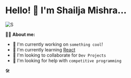 # Hello! :wave: I'm Shailja Mishra...


![S](https://github.com/Shailja26code/Shailja26code/assets/159249950/be4daa60-0ca6-4b4d-8168-de501ecb61dd)

:woman_technologist: **About me:**
* :telescope: I'm currently working on `something cool`!
* :seedling: I'm currently learning [React](https://react.dev/)
* :handshake: I'm looking to collaborate for `Dev Projects`
* :thinking: I'm looking for help with `competitive programming`

:hammer_and_wrench: 
